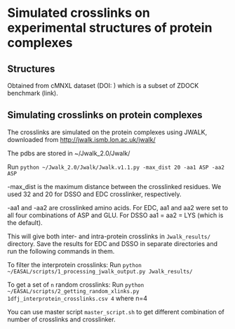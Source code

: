 # Simulated crosslinks on experimental structures of protein complexes

## Structures
Obtained from cMNXL dataset (DOI: ) which is a subset of ZDOCK benchmark (link). 

## Simulating crosslinks on protein complexes

The crosslinks are simulated on the protein complexes using JWALK, downloaded from http://jwalk.ismb.lon.ac.uk/jwalk/

The pdbs are stored in ~/Jwalk_2.0/Jwalk/

Run `python ~/Jwalk_2.0/Jwalk/Jwalk.v1.1.py -max_dist 20 -aa1 ASP -aa2 ASP`

 -max_dist is the maximum distance between the crosslinked residues.  We used 32 and 20 for DSSO and EDC crosslinker, respectively.

 -aa1 and -aa2 are crosslinked amino acids. For EDC, aa1 and aa2 were set to all four combinations of ASP and GLU. For DSSO aa1 = aa2 = LYS (which is the default). 

This will give both inter- and intra-protein crosslinks in `Jwalk_results/` directory. Save the results for EDC and DSSO in separate directories and run the following commands in them.

To filter the interprotein crosslinks:
Run `python ~/EASAL/scripts/1_processing_jwalk_output.py Jwalk_results/`

To get a set of `n` random crosslinks:
Run `python ~/EASAL/scripts/2_getting_random_xlinks.py 1dfj_interprotein_crosslinks.csv 4` where n=4

You can use master script `master_script.sh` to get different combination of number of crosslinks and crosslinker. 

